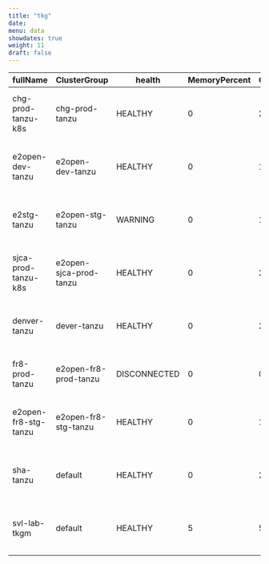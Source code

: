 ```yaml
---
title: "tkg"
date:
menu: data
showdates: true
weight: 11
draft: false
---
```

<!--more-->
| fullName             | ClusterGroup           | health       | MemoryPercent | CpuPercent | READYmessage                                              |
| -------------------- | ---------------------- | ------------ | ------------- | ---------- | --------------------------------------------------------- |
| chg-prod-tanzu-k8s   | chg-prod-tanzu         | HEALTHY      |             0 |          2 | management cluster is connected to TMC and healthy        |
| e2open-dev-tanzu     | e2open-dev-tanzu       | HEALTHY      |             0 |          1 | management cluster is connected to TMC and healthy        |
| e2stg-tanzu          | e2open-stg-tanzu       | WARNING      |             0 |          1 | management cluster is connected to TMC but is not healthy |
| sjca-prod-tanzu-k8s  | e2open-sjca-prod-tanzu | HEALTHY      |             0 |          2 | management cluster is connected to TMC and healthy        |
| denver-tanzu         | dever-tanzu            | HEALTHY      |             0 |          2 | management cluster is connected to TMC and healthy        |
| fr8-prod-tanzu       | e2open-fr8-prod-tanzu  | DISCONNECTED |             0 |          0 | management cluster is disconnected from TMC               |
| e2open-fr8-stg-tanzu | e2open-fr8-stg-tanzu   | HEALTHY      |             0 |          1 | management cluster is connected to TMC and healthy        |
| sha-tanzu            | default                | HEALTHY      |             0 |          2 | management cluster is connected to TMC and healthy        |
| svl-lab-tkgm         | default                | HEALTHY      |             5 |         57 | management cluster is connected to TMC and healthy        |
